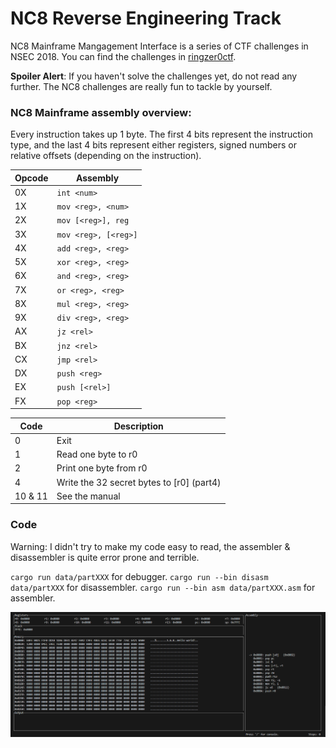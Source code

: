 # NC8 Reverse Engineering Track

NC8 Mainframe Mangagement Interface is a series of CTF challenges in NSEC 2018.
You can find the challenges in [ringzer0ctf](https://ringzer0ctf.com/challenges).

**Spoiler Alert**: If you haven't solve the challenges yet, do not read any further. The NC8 challenges are really fun to tackle by yourself.

### NC8 Mainframe assembly overview:

Every instruction takes up 1 byte. The first 4 bits represent the instruction type, and the last 4 bits represent either registers, signed numbers or relative offsets (depending on the instruction).

| Opcode | Assembly             |
| ------ | -------------------- |
| 0X     | `int <num>`          |
| 1X     | `mov <reg>, <num>`   |
| 2X     | `mov [<reg>], reg`   |
| 3X     | `mov <reg>, [<reg>]` |
| 4X     | `add <reg>, <reg>`   |
| 5X     | `xor <reg>, <reg>`   |
| 6X     | `and <reg>, <reg>`   |
| 7X     | `or <reg>, <reg>`    |
| 8X     | `mul <reg>, <reg>`   |
| 9X     | `div <reg>, <reg>`   |
| AX     | `jz <rel>`           |
| BX     | `jnz <rel>`          |
| CX     | `jmp <rel>`          |
| DX     | `push <reg>`         |
| EX     | `push [<rel>]`       |
| FX     | `pop <reg>`          |

[^1]: Only 1, 2, -1, -2 can be used.

| Code    | Description                               |
| ------- | ----------------------------------------- |
| 0       | Exit                                      |
| 1       | Read one byte to r0                       |
| 2       | Print one byte from r0                    |
| 4       | Write the 32 secret bytes to [r0] (part4) |
| 10 & 11 | See the manual                            |

### Code

Warning: I didn't try to make my code easy to read, the assembler & disassembler is quite error prone and terrible.

`cargo run data/partXXX` for debugger.
`cargo run --bin disasm data/partXXX` for disassembler.
`cargo run --bin asm data/partXXX.asm` for assembler.

![Screenshot of the debugger](/assets/debugger.png)
